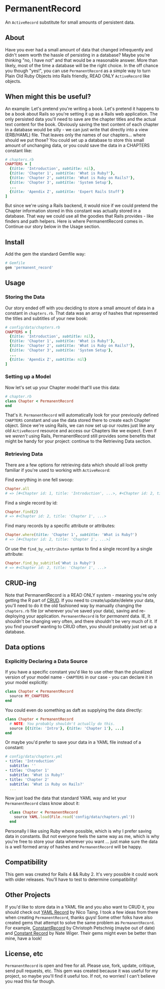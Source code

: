 # PermanentRecord #

An `ActiveRecord` substitute for small amounts of persistent data.

## About ##

Have you ever had a small amount of data that changed infrequently and didn't seem worth the hassle of persisting in a database? Maybe you're thinking "no, I have not" and that would be a reasonable answer. More than likely, most of the time a database will be the right choice. In the off chance you though "yes!", you can use `PermanentRecord` as a simple way to turn Plain Old Ruby Objects into Rails friendly, READ ONLY `ActiveRecord` like objects.

## When might this be useful? ##

An example: Let's pretend you're writing a book. Let's pretend it happens to be a book about Rails so you're setting it up as a Rails web application. The only persisted data you'll need to save are the chapter titles and the actual text content for the book. Obviously saving the text content of each chapter in a database would be silly - we can just write that directly into a view (ERB/HAML) file. That leaves only the names of our chapters... where should we put those? You could set up a database to store this small amount of unchanging data, or you could save the data in a CHAPTERS constant like:

```ruby
# chapters.rb
CHAPTERS = [
  {title: 'Introduction', subtitle: nil},
  {title: 'Chapter 1', subtitle: 'What is Ruby?'},
  {title: 'Chapter 2', subtitle: 'What is Ruby on Rails?'},
  {title: 'Chapter 3', subtitle: 'System Setup'},
  ...
  {title: 'Apendix Z', subtitle: 'Expert Rails Stuff'}
]
```

But since we're using a Rails backend, it would nice if we could pretend the Chapter information stored in this constant was actually stored in a database. That way we could use all the goodies that Rails provides - like finders and path helpers. Here is where PermanentRecord comes in. Continue our story below in the Usage section. 


## Install ##

Add the gem the standard Gemfile way:

```ruby
# Gemfile
gem 'permanent_record'
```

## Usage ##

### Storing the Data ###

Our story ended off with you deciding to store a small amount of data in a constant in `chapters.rb`. That data was an array of hashes that represented the titles and subtitles of your new book:

```ruby
# config/data/chapters.rb
CHAPTERS = [
  {title: 'Introduction', subtitle: nil},
  {title: 'Chapter 1', subtitle: 'What is Ruby?'},
  {title: 'Chapter 2', subtitle: 'What is Ruby on Rails?'},
  {title: 'Chapter 3', subtitle: 'System Setup'},
  ...
  {title: 'Apendix Z', subtitle: nil}
]
```

### Setting up a Model ###

Now let's set up your Chapter model that'll use this data:

```ruby
# chapter.rb
class Chapter < PermanentRecord
end
```

That's it. `PermanentRecord` will automatically look for your previously defined `CHAPTERS` constant and use the data stored there to create each Chapter object. Since we're using Rails, we can now set up our routes just like any old `ActiveRecord` resource and access our Chapters like we expect. Even if we *weren't* using Rails, PermanentRecord still provides some benefits that might be handy for your project: continue to the Retrieving Data section.

### Retrieving Data ###

There are a few options for retrieving data which should all look pretty familiar if you're used to working with `ActiveRecord`:

Find everything in one fell swoop:
```ruby
Chapter.all
# => [#<Chapter id: 1, title: 'Introduction', ...>, #<Chapter id: 2, title: 'Chapter 1', ...>, ...]
```

Find a single record by id:
```ruby
Chapter.find(2)
# => #<Chapter id: 2, title: 'Chapter 1', ...>
```

Find many records by a specific attribute or attributes:
```ruby
Chapter.where(title: 'Chapter 1', subtitle: 'What is Ruby?')
# => [#<Chapter id: 2, title: 'Chapter 1', ...>]
```

Or use the `find_by_<attribute>` syntax to find a single record by a single attribute:
```ruby
Chapter.find_by_subtitle('What is Ruby?')
# => #<Chapter id: 2, title: 'Chapter 1', ...>
```

## CRUD-ing ##

Note that PermanentRecord is a READ ONLY system - meaning you're only getting the R part of [CRUD](https://en.wikipedia.org/wiki/Create,_read,_update_and_delete). If you need to create/update/delete your data, you'll need to do it the old fashioned way by manually changing the `chapters.rb` file (or wherever you've saved your data), saving and re-deploying your application. `PermanentRecord` is for *permanent* data. IE, It shouldn't be changing very often, and there shouldn't be very much of it. If you find yourself wanting to CRUD often, you should probably just set up a database. 

## Data options ##

### Explicitly Declaring a Data Source ###

If you have a specific constant you'd like to use other than the pluralized version of your model name - `CHAPTERS` in our case - you can declare it in your model explicitly: 

```ruby
class Chapter < PermanentRecord
  source MY_CHAPTERS
end
```

You could even do something as daft as supplying the data directly: 

```ruby
class Chapter < PermanentRecord
  # NOTE: You probably shouldn't actually do this.
  source [{title: 'Intro'}, {title: 'Chapter 1'}, ...]
end
```

Or maybe you'd prefer to save your data in a YAML file instead of a constant:

```yaml
# config/data/chapters.yml
- title: 'Introduction'
  subtitle: ''
- title: 'Chapter 1'
  subtitle: 'What is Ruby?'
- title: 'Chapter 2'
  subtitle: 'What is Ruby on Rails?'
  ...
```

Now just load the data that standard YAML way and let your `PermanentRecord` class know about it:

```ruby
  class Chapter < PermanentRecord
    source YAML.load(File.read('config/data/chapters.yml'))
  end
```

Personally I like using Ruby where possible, which is why I prefer saving data in constants. But not everyone feels the same way as me, which is why you're free to store your data wherever you want ... just make sure the data is a well formed array of hashes and `PermanentRecord` will be happy.

## Compatibility ##

This gem was created for Rails 4 && Ruby 2. It's very possible it could work with older releases. You'll have to test to determine compatibility!

## Other Projects ##

If you'd like to store data in a YAML file and you also want to CRUD it, you should check out [YAML Record](https://github.com/nicotaing/yaml_record) by Nico Taing. I took a few ideas from there when creating `PermanentRecord`, thanks guys! Some other folks have also created gems that attempt to solve the same problem as `PermanentRecord`. For example, [ConstantRecord](https://github.com/cpetschnig/constantrecord) by Christoph Petschnig (maybe out of date) and [Constant Record](https://github.com/nateware/constant_record) by Nate Wiger. Their gems might even be better than mine, have a look!

## License, etc ##

`PermanentRecord` is open and free for all. Please use, fork, update, critique, send pull requests, etc. This gem was created because it was useful for my project, so maybe you'll find it useful too. If not, no worries! I can't believe you read this far though.